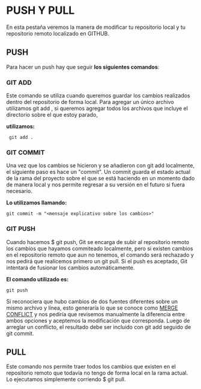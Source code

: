 # PUSH Y PULL

En esta pestaña veremos la manera de modificar tu repositorio local y tu repositorio remoto localizado en GITHUB. 

## PUSH

Para hacer un push hay que seguir **los siguientes comandos**:

### GIT ADD

Este comando se utiliza cuando queremos guardar los cambios realizados dentro del repositorio de forma local.
Para agregar un único archivo utilizamos git add <ruta del archivo>, si queremos agregar todos los archivos que incluye el directorio sobre el que estoy parado,

**utilizamos:**

` git add .`

### GIT COMMIT
Una vez que los cambios se hicieron y se añadieron con git add localmente, el siguiente paso es hace un "commit". Un commit guarda el estado actual de la rama del proyecto sobre el que se está haciendo en un momento dado de manera local y nos permite regresar a su versión en el futuro si fuera necesario.

**Lo utilizamos llamando:**

`git commit -m "<mensaje explicativo sobre los cambios>"`

### GIT PUSH

Cuando hacemos $ git push, Git se encarga de subir al repositorio remoto los cambios que hayamos commiteado localmente, pero si existen cambios en el repositorio remoto que aun no tenemos, el comando será rechazado y nos pedirá que realicemos primero un git pull.
Si el push es aceptado, Git intentará de fusionar los cambios automáticamente.

**El comando utilizado es:**

`git push`

Si reconociera que hubo cambios de dos fuentes diferentes sobre un mismo archivo y línea, esto generaría lo que se conoce como [MERGE CONFLICT](MERGECONFLICT.md) y nos pediría que revisemos manualmente la diferencia entre ambos opciones y aceptemos la modificación que corresponda. Luego de arreglar un conflicto, el resultado debe ser incluido con git add seguido de git commit.

## PULL

Este comando nos permite traer todos los cambios que existen en el repositorio remoto que todavía no tengo de forma local en la rama actual.
Lo ejecutamos simplemente corriendo $ git pull.